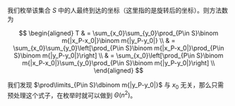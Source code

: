我们枚举该集合 $S$ 中的人最终到达的坐标（这里指的是旋转后的坐标）。则方法数为

$$
\begin{aligned}
T & = \sum_{x_0}\sum_{y_0}\prod_{P\in S}\binom m{|x_P-x_0|}\binom m{|y_P-y_0|} \\
& = \sum_{x_0}\sum_{y_0}\left[\prod_{P\in S}\binom m{|x_P-x_0|}\prod_{P\in S}\binom m{|y_P-y_0|}\right] \\
& = \sum_{x_0}\left[\prod_{P\in S}\binom m{|x_P-x_0|}\sum_{y_0}\prod_{P\in S}\binom m{|y_P-y_0|}\right] \\
\end{aligned}
$$

我们发现 $\prod\limits_{P\in S}\dbinom m{|y_P-y_0|}$ 与 $x_0$ 无关，那么只需预处理这个式子，在枚举时就可以做到 $\Theta(n^2)$。